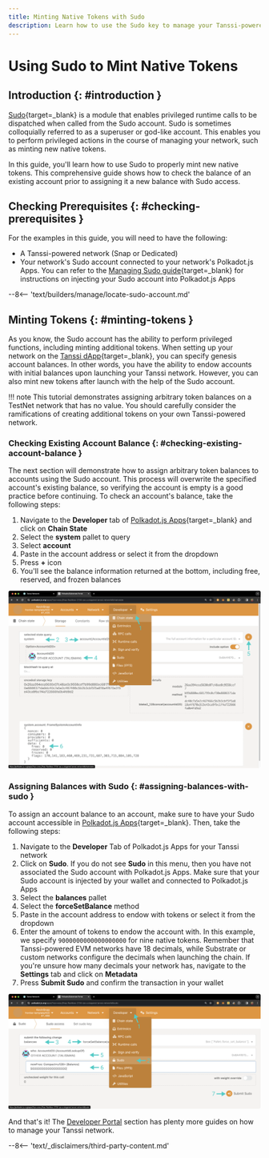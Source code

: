 ```yaml
---
title: Minting Native Tokens with Sudo 
description: Learn how to use the Sudo key to manage your Tanssi-powered network and perform the privileged action of minting native tokens, changing the total issuance.
---
```


# Using Sudo to Mint Native Tokens

## Introduction {: #introduction }

[Sudo](https://paritytech.github.io/polkadot-sdk/master/pallet_sudo/index.html){target=\_blank} is a module that enables privileged runtime calls to be dispatched when called from the Sudo account. Sudo is sometimes colloquially referred to as a superuser or god-like account. This enables you to perform privileged actions in the course of managing your network, such as minting new native tokens.

In this guide, you'll learn how to use Sudo to properly mint new native tokens. This comprehensive guide shows how to check the balance of an existing account prior to assigning it a new balance with Sudo access.

## Checking Prerequisites {: #checking-prerequisites }

For the examples in this guide, you will need to have the following:

 - A Tanssi-powered network (Snap or Dedicated)
 - Your network's Sudo account connected to your network's Polkadot.js Apps. You can refer to the [Managing Sudo guide](/builders/manage/developer-portal/sudo/#configuring-polkadotjs-apps){target=\_blank} for instructions on injecting your Sudo account into Polkadot.js Apps

--8<-- 'text/builders/manage/locate-sudo-account.md'

## Minting Tokens {: #minting-tokens }

As you know, the Sudo account has the ability to perform privileged functions, including minting additional tokens. When setting up your network on the [Tanssi dApp](https://apps.tanssi.network){target=\_blank}, you can specify genesis account balances. In other words, you have the ability to endow accounts with initial balances upon launching your Tanssi network. However, you can also mint new tokens after launch with the help of the Sudo account.

!!! note
    This tutorial demonstrates assigning arbitrary token balances on a TestNet network that has no value. You should carefully consider the ramifications of creating additional tokens on your own Tanssi-powered network.

### Checking Existing Account Balance {: #checking-existing-account-balance }

The next section will demonstrate how to assign arbitrary token balances to accounts using the Sudo account. This process will overwrite the specified account's existing balance, so verifying the account is empty is a good practice before continuing. To check an account's balance, take the following steps:

1. Navigate to the **Developer** tab of [Polkadot.js Apps](/builders/manage/developer-portal/sudo/#configuring-polkadotjs-apps){target=\_blank} and click on **Chain State**
2. Select the **system** pallet to query
3. Select **account**
4. Paste in the account address or select it from the dropdown
5. Press **+** icon
6. You'll see the balance information returned at the bottom, including free, reserved, and frozen balances

![Check balances on Polkadot.js Apps](/images/builders/manage/developer-portal/minting/minting-2.webp)

### Assigning Balances with Sudo {: #assigning-balances-with-sudo }  

To assign an account balance to an account, make sure to have your Sudo account accessible in [Polkadot.js Apps](/builders/manage/developer-portal/sudo/#configuring-polkadotjs-apps){target=\_blank}. Then, take the following steps:

1. Navigate to the **Developer** Tab of Polkadot.js Apps for your Tanssi network
2. Click on **Sudo**. If you do not see **Sudo** in this menu, then you have not associated the Sudo account with Polkadot.js Apps. Make sure that your Sudo account is injected by your wallet and connected to Polkadot.js Apps
3. Select the **balances** pallet
4. Select the **forceSetBalance** method
5. Paste in the account address to endow with tokens or select it from the dropdown
6. Enter the amount of tokens to endow the account with. In this example, we specify `9000000000000000000` for nine native tokens. Remember that Tanssi-powered EVM networks have 18 decimals, while Substrate or custom networks configure the decimals when launching the chain. If you're unsure how many decimals your network has, navigate to the **Settings** tab and click on **Metadata**
7. Press **Submit Sudo** and confirm the transaction in your wallet

![Force assign balances on Polkadot.js Apps](/images/builders/manage/developer-portal/minting/minting-3.webp)

And that's it! The [Developer Portal](/builders/manage/developer-portal/) section has plenty more guides on how to manage your Tanssi network.

--8<-- 'text/_disclaimers/third-party-content.md'
